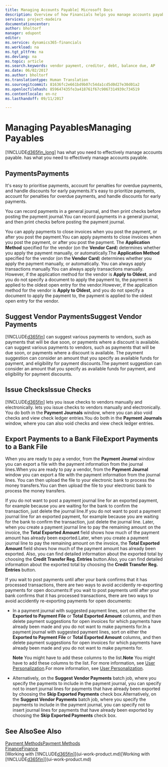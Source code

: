 ```yaml
---
title: Managing Accounts Payable| Microsoft Docs
description: Overview of how Financials helps you manage accounts payable (AP), including vendor payments, creditors, debt, and balance due.
services: project-madeira
documentationcenter: 
author: bholtorf
manager: edupont
editor: 
ms.service: dynamics365-financials
ms.workload: na
ms.tgt_pltfrm: na
ms.devlang: na
ms.topic: article
ms.search.keywords: vendor payment, creditor, debt, balance due, AP
ms.date: 06/02/2017
ms.author: bholtorf
ms.translationtype: Human Translation
ms.sourcegitcommit: 81636fc2e661bd9b07c54da1cd5d0d27e30d01a2
ms.openlocfilehash: 859647435fe3a418761f67c9067314939c734519
ms.contentlocale: en-nz
ms.lasthandoff: 09/11/2017

---
```

# <a name="managing-payables"></a><span data-ttu-id="cf0e6-103">Managing Payables</span><span class="sxs-lookup"><span data-stu-id="cf0e6-103">Managing Payables</span></span>
[!INCLUDE[d365fin_long](includes/d365fin_long_md.md)]<span data-ttu-id="cf0e6-104"> has what you need to effectively manage accounts payable.</span><span class="sxs-lookup"><span data-stu-id="cf0e6-104"> has what you need to effectively manage accounts payable.</span></span>  

## <a name="payments"></a><span data-ttu-id="cf0e6-105">Payments</span><span class="sxs-lookup"><span data-stu-id="cf0e6-105">Payments</span></span>
<span data-ttu-id="cf0e6-106">It's easy to prioritise payments, account for penalties for overdue payments, and handle discounts for early payments.</span><span class="sxs-lookup"><span data-stu-id="cf0e6-106">It's easy to prioritize payments, account for penalties for overdue payments, and handle discounts for early payments.</span></span>

<span data-ttu-id="cf0e6-107">You can record payments in a general journal, and then print checks before posting the payment journal.</span><span class="sxs-lookup"><span data-stu-id="cf0e6-107">You can record payments in a general journal, and then print checks before posting the payment journal.</span></span>

<span data-ttu-id="cf0e6-108">You can apply payments to close invoices when you post the payment, or after you post the payment.</span><span class="sxs-lookup"><span data-stu-id="cf0e6-108">You can apply payments to close invoices when you post the payment, or after you post the payment.</span></span> <span data-ttu-id="cf0e6-109">The **Application Method** specified for the vendor (on the **Vendor Card**) determines whether you apply the payment manually, or automatically.</span><span class="sxs-lookup"><span data-stu-id="cf0e6-109">The **Application Method** specified for the vendor (on the **Vendor Card**) determines whether you apply the payment manually, or automatically.</span></span> <span data-ttu-id="cf0e6-110">You can always apply transactions manually.</span><span class="sxs-lookup"><span data-stu-id="cf0e6-110">You can always apply transactions manually.</span></span> <span data-ttu-id="cf0e6-111">However, if the application method for the vendor is **Apply to Oldest**, and you do not specify a document to apply the payment to, the payment is applied to the oldest open entry for the vendor.</span><span class="sxs-lookup"><span data-stu-id="cf0e6-111">However, if the application method for the vendor is **Apply to Oldest**, and you do not specify a document to apply the payment to, the payment is applied to the oldest open entry for the vendor.</span></span>

## <a name="suggest-vendor-payments"></a><span data-ttu-id="cf0e6-112">Suggest Vendor Payments</span><span class="sxs-lookup"><span data-stu-id="cf0e6-112">Suggest Vendor Payments</span></span>
[!INCLUDE[d365fin](includes/d365fin_md.md)]<span data-ttu-id="cf0e6-113"> can suggest various payments to vendors, such as payments that will be due soon, or payments where a discount is available.</span><span class="sxs-lookup"><span data-stu-id="cf0e6-113"> can suggest various payments to vendors, such as payments that will be due soon, or payments where a discount is available.</span></span> <span data-ttu-id="cf0e6-114">The payment suggestion can consider an amount that you specify as available funds for payment, and eligibility for payment discounts.</span><span class="sxs-lookup"><span data-stu-id="cf0e6-114">The payment suggestion can consider an amount that you specify as available funds for payment, and eligibility for payment discounts.</span></span>

## <a name="issue-checks"></a><span data-ttu-id="cf0e6-115">Issue Checks</span><span class="sxs-lookup"><span data-stu-id="cf0e6-115">Issue Checks</span></span>
[!INCLUDE[d365fin](includes/d365fin_md.md)]<span data-ttu-id="cf0e6-116"> lets you issue checks to vendors manually and electronically.</span><span class="sxs-lookup"><span data-stu-id="cf0e6-116"> lets you issue checks to vendors manually and electronically.</span></span> <span data-ttu-id="cf0e6-117">You do both in the **Payment Journals** window, where you can also void checks and view check ledger entries.</span><span class="sxs-lookup"><span data-stu-id="cf0e6-117">You do both in the **Payment Journals** window, where you can also void checks and view check ledger entries.</span></span>

## <a name="export-payments-to-a-bank-file"></a><span data-ttu-id="cf0e6-118">Export Payments to a Bank File</span><span class="sxs-lookup"><span data-stu-id="cf0e6-118">Export Payments to a Bank File</span></span>
<span data-ttu-id="cf0e6-119">When you are ready to pay a vendor, from the **Payment Journal** window you can export a file with the payment information from the journal lines.</span><span class="sxs-lookup"><span data-stu-id="cf0e6-119">When you are ready to pay a vendor, from the **Payment Journal** window you can export a file with the payment information from the journal lines.</span></span> <span data-ttu-id="cf0e6-120">You can then upload the file to your electronic bank to process the money transfers.</span><span class="sxs-lookup"><span data-stu-id="cf0e6-120">You can then upload the file to your electronic bank to process the money transfers.</span></span>

<span data-ttu-id="cf0e6-121">If you do not want to post a payment journal line for an exported payment, for example because you are waiting for the bank to confirm the transaction, just delete the journal line.</span><span class="sxs-lookup"><span data-stu-id="cf0e6-121">If you do not want to post a payment journal line for an exported payment, for example because you are waiting for the bank to confirm the transaction, just delete the journal line.</span></span> <span data-ttu-id="cf0e6-122">Later, when you create a payment journal line to pay the remaining amount on the invoice, the **Total Exported Amount** field shows how much of the payment amount has already been exported.</span><span class="sxs-lookup"><span data-stu-id="cf0e6-122">Later, when you create a payment journal line to pay the remaining amount on the invoice, the **Total Exported Amount** field shows how much of the payment amount has already been exported.</span></span> <span data-ttu-id="cf0e6-123">Also, you can find detailed information about the exported total by choosing the **Credit Transfer Reg. Entries** button.</span><span class="sxs-lookup"><span data-stu-id="cf0e6-123">Also, you can find detailed information about the exported total by choosing the **Credit Transfer Reg. Entries** button.</span></span>

<span data-ttu-id="cf0e6-124">If you wait to post payments until after your bank confirms that it has processed transactions, there are two ways to avoid accidently re-exporting payments for open documents:</span><span class="sxs-lookup"><span data-stu-id="cf0e6-124">If you wait to post payments until after your bank confirms that it has processed transactions, there are two ways to avoid accidently re-exporting payments for open documents:</span></span>  

* <span data-ttu-id="cf0e6-125">In a payment journal with suggested payment lines, sort on either the **Exported to Payment File** or **Total Exported Amount** columns, and then delete payment suggestions for open invoices for which payments have already been made and you do not want to make payments for.</span><span class="sxs-lookup"><span data-stu-id="cf0e6-125">In a payment journal with suggested payment lines, sort on either the **Exported to Payment File** or **Total Exported Amount** columns, and then delete payment suggestions for open invoices for which payments have already been made and you do not want to make payments for.</span></span>

    <span data-ttu-id="cf0e6-126">**Note** You might have to add these columns to the list.</span><span class="sxs-lookup"><span data-stu-id="cf0e6-126">**Note** You might have to add these columns to the list.</span></span> <span data-ttu-id="cf0e6-127">For more information, see [User Personalization](ui-user-personalization.md).</span><span class="sxs-lookup"><span data-stu-id="cf0e6-127">For more information, see [User Personalization](ui-user-personalization.md).</span></span>  
* <span data-ttu-id="cf0e6-128">Alternatively, on the **Suggest Vendor Payments** batch job, where you specify the payments to include in the payment journal, you can specify not to insert journal lines for payments that have already been exported by choosing the **Skip Exported Payments** check box.</span><span class="sxs-lookup"><span data-stu-id="cf0e6-128">Alternatively, on the **Suggest Vendor Payments** batch job, where you specify the payments to include in the payment journal, you can specify not to insert journal lines for payments that have already been exported by choosing the **Skip Exported Payments** check box.</span></span>

## <a name="see-also"></a><span data-ttu-id="cf0e6-129">See Also</span><span class="sxs-lookup"><span data-stu-id="cf0e6-129">See Also</span></span>
[<span data-ttu-id="cf0e6-130">Payment Methods</span><span class="sxs-lookup"><span data-stu-id="cf0e6-130">Payment Methods</span></span>](finance-payment-methods.md)  
[<span data-ttu-id="cf0e6-131">Finance</span><span class="sxs-lookup"><span data-stu-id="cf0e6-131">Finance</span></span>](finance.md)  
<span data-ttu-id="cf0e6-132">[Working with [!INCLUDE[d365fin](includes/d365fin_md.md)]](ui-work-product.md)</span><span class="sxs-lookup"><span data-stu-id="cf0e6-132">[Working with [!INCLUDE[d365fin](includes/d365fin_md.md)]](ui-work-product.md)</span></span>


